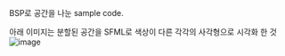 BSP로 공간을 나눈 sample code.

아래 이미지는 분할된 공간을 SFML로 색상이 다른 각각의 사각형으로 시각화 한 것
![image](https://github.com/yeedonghyun/BSP/assets/96721532/4e6449a7-3deb-4254-8396-a556b0a0fd0d)


